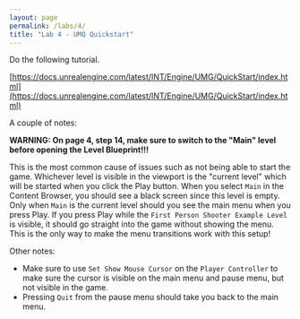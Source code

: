 ```yaml
---
layout: page
permalink: /labs/4/
title: "Lab 4 - UMQ Quickstart"
---
```



Do the following tutorial.

[https://docs.unrealengine.com/latest/INT/Engine/UMG/QuickStart/index.html](https://docs.unrealengine.com/latest/INT/Engine/UMG/QuickStart/index.html)

A couple of notes:

<p class="text-danger"><strong>WARNING: On page 4, step 14, make sure to switch to the "Main" level before opening the Level Blueprint!!!</strong></p>

This is the most common cause of issues such as not being able to start the game.
Whichever level is visible in the viewport is the "current level" which will be started when you click the Play button.
When you select `Main` in the Content Browser, you should see a black screen since this level is empty.
Only when `Main` is the current level should you see the main menu when you press Play.
If you press Play while the `First Person Shooter Example Level` is visible, it should go straight into the game without showing the menu.
This is the only way to make the menu transitions work with this setup!

Other notes:

- Make sure to use `Set Show Mouse Cursor` on the `Player Controller` to make sure the cursor is visible on the main menu and pause menu, but not visible in the game.
- Pressing `Quit` from the pause menu should take you back to the main menu.
